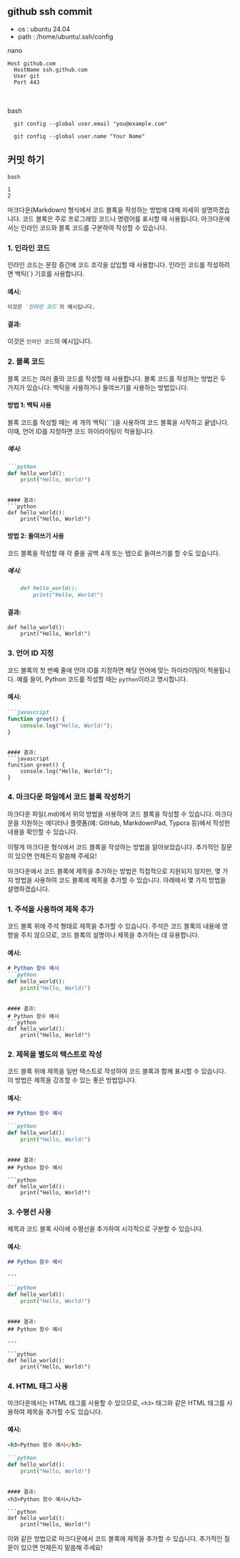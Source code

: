 ## github ssh commit

+ os : ubuntu 24.04
+ path : /home/ubuntu/.ssh/config

nano
```
Host github.com
  HostName ssh.github.com
  User git
  Port 443
```
<br/><br/>
bash
```
  git config --global user.email "you@example.com"
```
```
  git config --global user.name "Your Name"
```

## 커밋 하기

  `bash`

    1
    2




마크다운(Markdown) 형식에서 코드 블록을 작성하는 방법에 대해 자세히 설명하겠습니다. 코드 블록은 주로 프로그래밍 코드나 명령어를 표시할 때 사용됩니다. 마크다운에서는 인라인 코드와 블록 코드를 구분하여 작성할 수 있습니다.

### 1. 인라인 코드

인라인 코드는 문장 중간에 코드 조각을 삽입할 때 사용합니다. 인라인 코드를 작성하려면 백틱(`) 기호를 사용합니다.

#### 예시:
```markdown
이것은 `인라인 코드`의 예시입니다.
```

#### 결과:
이것은 `인라인 코드`의 예시입니다.

### 2. 블록 코드

블록 코드는 여러 줄의 코드를 작성할 때 사용합니다. 블록 코드를 작성하는 방법은 두 가지가 있습니다: 백틱을 사용하거나 들여쓰기를 사용하는 방법입니다.

#### 방법 1: 백틱 사용

블록 코드를 작성할 때는 세 개의 백틱(```)을 사용하여 코드 블록을 시작하고 끝냅니다. 이때, 언어 ID를 지정하면 코드 하이라이팅이 적용됩니다.

##### 예시:
```markdown
```python
def hello_world():
    print("Hello, World!")
```
```

#### 결과:
```python
def hello_world():
    print("Hello, World!")
```

#### 방법 2: 들여쓰기 사용

코드 블록을 작성할 때 각 줄을 공백 4개 또는 탭으로 들여쓰기를 할 수도 있습니다.

##### 예시:
```markdown
    def hello_world():
        print("Hello, World!")
```

#### 결과:
```
def hello_world():
    print("Hello, World!")
```

### 3. 언어 ID 지정

코드 블록의 첫 번째 줄에 언어 ID를 지정하면 해당 언어에 맞는 하이라이팅이 적용됩니다. 예를 들어, Python 코드를 작성할 때는 `python`이라고 명시합니다.

#### 예시:
```markdown
```javascript
function greet() {
    console.log("Hello, World!");
}
```
```

#### 결과:
```javascript
function greet() {
    console.log("Hello, World!");
}
```

### 4. 마크다운 파일에서 코드 블록 작성하기

마크다운 파일(.md)에서 위의 방법을 사용하여 코드 블록을 작성할 수 있습니다. 마크다운을 지원하는 에디터나 플랫폼(예: GitHub, MarkdownPad, Typora 등)에서 작성한 내용을 확인할 수 있습니다.

이렇게 마크다운 형식에서 코드 블록을 작성하는 방법을 알아보았습니다. 추가적인 질문이 있으면 언제든지 말씀해 주세요!



마크다운에서 코드 블록에 제목을 추가하는 방법은 직접적으로 지원되지 않지만, 몇 가지 방법을 사용하여 코드 블록에 제목을 추가할 수 있습니다. 아래에서 몇 가지 방법을 설명하겠습니다.

### 1. 주석을 사용하여 제목 추가

코드 블록 위에 주석 형태로 제목을 추가할 수 있습니다. 주석은 코드 블록의 내용에 영향을 주지 않으므로, 코드 블록의 설명이나 제목을 추가하는 데 유용합니다.

#### 예시:
```markdown
# Python 함수 예시
```python
def hello_world():
    print("Hello, World!")
```
```

#### 결과:
# Python 함수 예시
```python
def hello_world():
    print("Hello, World!")
```

### 2. 제목을 별도의 텍스트로 작성

코드 블록 위에 제목을 일반 텍스트로 작성하여 코드 블록과 함께 표시할 수 있습니다. 이 방법은 제목을 강조할 수 있는 좋은 방법입니다.

#### 예시:
```markdown
## Python 함수 예시

```python
def hello_world():
    print("Hello, World!")
```
```

#### 결과:
## Python 함수 예시

```python
def hello_world():
    print("Hello, World!")
```

### 3. 수평선 사용

제목과 코드 블록 사이에 수평선을 추가하여 시각적으로 구분할 수 있습니다.

#### 예시:
```markdown
## Python 함수 예시

---

```python
def hello_world():
    print("Hello, World!")
```
```

#### 결과:
## Python 함수 예시

---

```python
def hello_world():
    print("Hello, World!")
```

### 4. HTML 태그 사용

마크다운에서는 HTML 태그를 사용할 수 있으므로, `<h3>` 태그와 같은 HTML 태그를 사용하여 제목을 추가할 수도 있습니다.

#### 예시:
```markdown
<h3>Python 함수 예시</h3>

```python
def hello_world():
    print("Hello, World!")
```
```

#### 결과:
<h3>Python 함수 예시</h3>

```python
def hello_world():
    print("Hello, World!")
```

이와 같은 방법으로 마크다운에서 코드 블록에 제목을 추가할 수 있습니다. 추가적인 질문이 있으면 언제든지 말씀해 주세요!